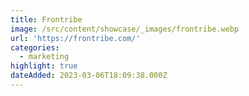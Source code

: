 ```yaml
---
title: Frontribe
image: /src/content/showcase/_images/frontribe.webp
url: 'https://frontribe.com/'
categories:
  - marketing
highlight: true
dateAdded: 2023-03-06T18:09:38.000Z
---
```


